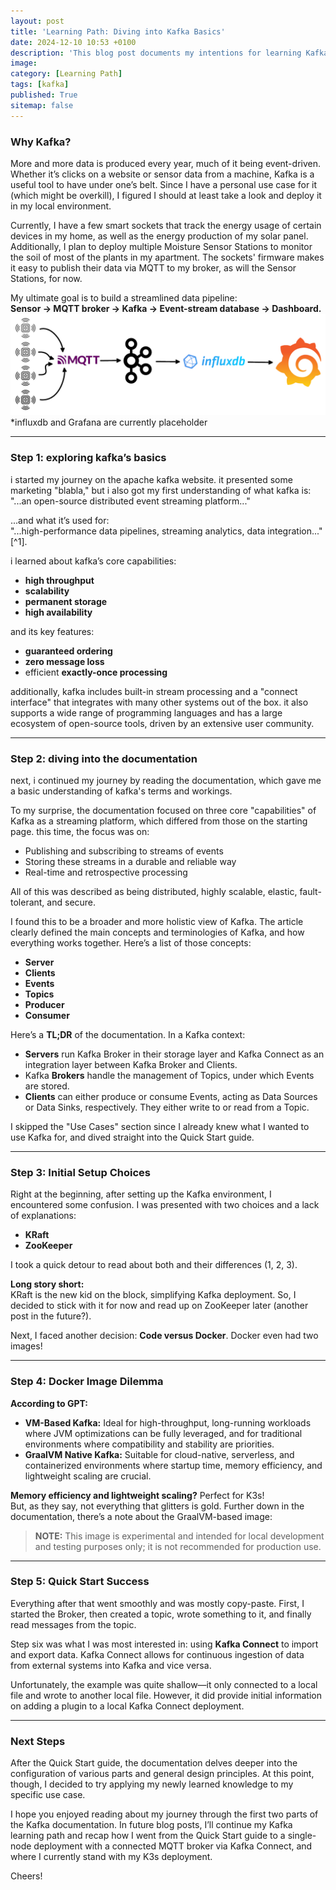 ```yaml
---
layout: post
title: 'Learning Path: Diving into Kafka Basics'
date: 2024-12-10 10:53 +0100
description: 'This blog post documents my intentions for learning Kafka, my first steps in the Kafka world, and the starting point for my future Kafka endeavors.'
image: 
category: [Learning Path]
tags: [kafka]
published: True
sitemap: false
---
```


### **Why Kafka?**

More and more data is produced every year, much of it being event-driven. Whether it’s clicks on a website or sensor data from a machine, Kafka is a useful tool to have under one’s belt. Since I have a personal use case for it (which might be overkill), I figured I should at least take a look and deploy it in my local environment.

Currently, I have a few smart sockets that track the energy usage of certain devices in my home, as well as the energy production of my solar panel. Additionally, I plan to deploy multiple Moisture Sensor Stations to monitor the soil of most of the plants in my apartment. The sockets' firmware makes it easy to publish their data via MQTT to my broker, as will the Sensor Stations, for now.

My ultimate goal is to build a streamlined data pipeline:  
**Sensor → MQTT broker → Kafka → Event-stream database → Dashboard.**
![IoT Data Pipeline](/assets/img/posts/kafka_data_pipeline.png)
*influxdb and Grafana are currently placeholder


---

### **Step 1: exploring kafka’s basics**

i started my journey on the apache kafka website. it presented some marketing "blabla," but i also got my first understanding of what kafka is:  
"...an open-source distributed event streaming platform..."

...and what it’s used for:  
"...high-performance data pipelines, streaming analytics, data integration..."[^1].

i learned about kafka’s core capabilities:

- **high throughput**
- **scalability**
- **permanent storage**
- **high availability**

and its key features:

- **guaranteed ordering**
- **zero message loss**
- efficient **exactly-once processing**

additionally, kafka includes built-in stream processing and a "connect interface" that integrates with many other systems out of the box. it also supports a wide range of programming languages and has a large ecosystem of open-source tools, driven by an extensive user community.

---

### **Step 2: diving into the documentation**

next, i continued my journey by reading the documentation, which gave me a basic understanding of kafka's terms and workings.

To my surprise, the documentation focused on three core "capabilities" of Kafka as a streaming platform, which differed from those on the starting page. this time, the focus was on:

- Publishing and subscribing to streams of events
- Storing these streams in a durable and reliable way
- Real-time and retrospective processing

All of this was described as being distributed, highly scalable, elastic, fault-tolerant, and secure.

I found this to be a broader and more holistic view of Kafka. The article clearly defined the main concepts and terminologies of Kafka, and how everything works together. Here’s a list of those concepts:

- **Server**
- **Clients**
- **Events**
- **Topics**
- **Producer**
- **Consumer**

Here’s a **TL;DR** of the documentation. In a Kafka context:

- **Servers** run Kafka Broker in their storage layer and Kafka Connect as an integration layer between Kafka Broker and Clients.
- Kafka **Brokers** handle the management of Topics, under which Events are stored.
- **Clients** can either produce or consume Events, acting as Data Sources or Data Sinks, respectively. They either write to or read from a Topic.

I skipped the "Use Cases" section since I already knew what I wanted to use Kafka for, and dived straight into the Quick Start guide.

---

### **Step 3: Initial Setup Choices**

Right at the beginning, after setting up the Kafka environment, I encountered some confusion. I was presented with two choices and a lack of explanations:

- **KRaft**
- **ZooKeeper**

I took a quick detour to read about both and their differences (1, 2, 3).

**Long story short:**  
KRaft is the new kid on the block, simplifying Kafka deployment. So, I decided to stick with it for now and read up on ZooKeeper later (another post in the future?).

Next, I faced another decision: **Code versus Docker**. Docker even had two images!

---

### **Step 4: Docker Image Dilemma**

**According to GPT:**

- **VM-Based Kafka:** Ideal for high-throughput, long-running workloads where JVM optimizations can be fully leveraged, and for traditional environments where compatibility and stability are priorities.
- **GraalVM Native Kafka:** Suitable for cloud-native, serverless, and containerized environments where startup time, memory efficiency, and lightweight scaling are crucial.

**Memory efficiency and lightweight scaling?** Perfect for K3s!  
But, as they say, not everything that glitters is gold. Further down in the documentation, there’s a note about the GraalVM-based image:

> **NOTE:** This image is experimental and intended for local development and testing purposes only; it is not recommended for production use.

---

### **Step 5: Quick Start Success**

Everything after that went smoothly and was mostly copy-paste. First, I started the Broker, then created a topic, wrote something to it, and finally read messages from the topic.

Step six was what I was most interested in: using **Kafka Connect** to import and export data. Kafka Connect allows for continuous ingestion of data from external systems into Kafka and vice versa.

Unfortunately, the example was quite shallow—it only connected to a local file and wrote to another local file. However, it did provide initial information on adding a plugin to a local Kafka Connect deployment.

---

### **Next Steps**

After the Quick Start guide, the documentation delves deeper into the configuration of various parts and general design principles. At this point, though, I decided to try applying my newly learned knowledge to my specific use case.

I hope you enjoyed reading about my journey through the first two parts of the Kafka documentation. In future blog posts, I’ll continue my Kafka learning path and recap how I went from the Quick Start guide to a single-node deployment with a connected MQTT broker via Kafka Connect, and where I currently stand with my K3s deployment.

Cheers!
